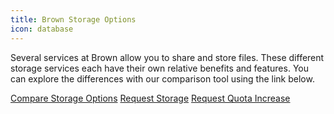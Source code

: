 ```yaml
---
title: Brown Storage Options
icon: database
---
```


Several services at Brown allow you to share and store files. These different storage services each have their own relative benefits and features. You can explore the differences with our comparison tool using the link below.

<a href="/storage" class="button is-link">Compare Storage Options</a>
<a href="https://brown.atlassian.net/servicedesk/customer/portal/16" class="button is-link">Request Storage</a>
<a href="https://brown.atlassian.net/servicedesk/customer/portal/16" class="button is-link">Request Quota Increase</a>
